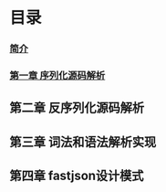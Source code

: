 # 目录

### [简介](/README.md)

### [第一章 序列化源码解析](序列化源码解析/README.md)

## 第二章 反序列化源码解析

## 第三章 词法和语法解析实现

## 第四章 fastjson设计模式



